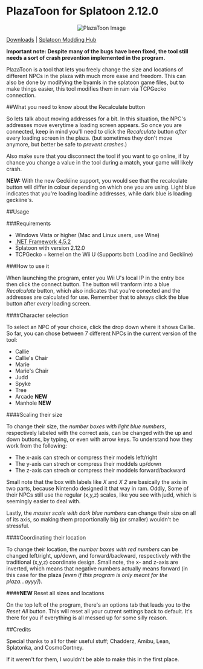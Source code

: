 # PlazaToon for Splatoon 2.12.0

<p align="center">
  <img src="http://i.imgur.com/rbE7TwV.png" alt="PlazaToon Image"/>
</p>

[Downloads](https://github.com/yahya14/PlazaToon/releases/latest) | [Splatoon Modding Hub](http://gbatemp.net/threads/splatoon-modding-hub.425670/)

**Important note: Despite many of the bugs have been fixed, the tool still needs a sort of crash prevention implemented in the program.**

PlazaToon is a tool that lets you freely change the size and locations of different NPCs in the plaza with much more ease and freedom. This can also be done by modifying the byamls in the splatoon game files, but to make things easier, this tool modifies them in ram via TCPGecko connection.

##What you need to know about the Recalculate button

So lets talk about moving addresses for a bit. In this situation, the NPC's addresses move everytime a loading screen appears. So once you are connected, keep in mind you'll need to click the *Recalculate* button *after* every loading screen in the plaza. (but sometimes they don't move anymore, but better be safe to *prevent crashes*.)

Also make sure that you disconnect the tool if you want to go online, if by chance you change a value in the tool during a match, your game will likely crash.

**NEW:** With the new Geckiine support, you would see that the recalculate button will differ in colour depending on which one you are using. Light blue indicates that you're loading loadiine addresses, while dark blue is loading geckiine's.

##Usage

###Requirements

+ Windows Vista or higher (Mac and Linux users, use Wine)
+ [.NET Framework 4.5.2](http://go.microsoft.com/fwlink/?LinkId=328843)
+ Splatoon with version 2.12.0
+ TCPGecko + kernel on the Wii U (Supports both Loadiine and Geckiine)

###How to use it

When launching the program, enter you Wii U's local IP in the entry box then click the connect button. The button will tranform into a blue *Recalculate* button, which also indicates that you're conected and the addresses are calculated for use. Remember that to always click the blue button after *every* loading screen.

####Character selection

To select an NPC of your choice, click the drop down where it shows Callie. So far, you can chose between 7 different NPCs in the current version of the tool:

+ Callie
+ Callie's Chair
+ Marie
+ Marie's Chair
+ Judd
+ Spyke
+ Tree
+ Arcade **NEW**
+ Manhole **NEW**

####Scaling their size

To change their size, the *number boxes with light blue numbers*, respectively labeled with the correct axis, can be changed with the up and down buttons, by typing, or even with arrow keys. To understand how they work from the following:

- The x-axis can strech or compress their models left/right
- The y-axis can strech or compress their moddels up/down
- The z-axis can strech or compress their moddels forward/backward

Small note that the box with labels like *X* and *X 2* are basically the axis in two parts, because Nintendo designed it that way in ram. Oddly, Some of their NPCs still use the regular (x,y,z) scales, like you see with judd, which is seemingly easier to deal with.

Lastly, the *master scale with dark blue numbers* can change their size on all of its axis, so making them proportionally big (or smaller) wouldn't be stressful.

####Coordinating their location

To change their location, the *number boxes with red numbers* can be changed left/right, up/down, and forward/backward, respectively with the traditional (x,y,z) coordinate design. Small note, the x- and z-axis are inverted, which means that negative numbers actually means forward (in this case for the plaza *[even if this program is only meant for the plaza...ayyy]*).

####**NEW** Reset all sizes and locations

On the top left of the program, there's an options tab that leads you to the *Reset All* button. This will reset all your cutrent settings back to default. It's there for you if everything is all messed up for some silly reason.

##Credits

Special thanks to all for their useful stuff; Chadderz, Amibu, Lean, Splatonka, and CosmoCortney.

If it weren't for them, I wouldn't be able to make this in the first place.
